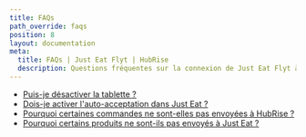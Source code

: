 ```yaml
---
title: FAQs
path_override: faqs
position: 8
layout: documentation
meta:
  title: FAQs | Just Eat Flyt | HubRise
  description: Questions fréquentes sur la connexion de Just Eat Flyt à HubRise afin que votre logiciel de caisse fonctionne avec d'autres applications comme un tout cohérent.
---
```


- [Puis-je désactiver la tablette&nbsp;?](/apps/just-eat-flyt/faqs/turn-off-orderpad)
- [Dois-je activer l'auto-acceptation dans Just Eat&nbsp;?](/apps/just-eat-flyt/faqs/auto-accept)
- [Pourquoi certaines commandes ne sont-elles pas envoyées à HubRise&nbsp;?](/apps/just-eat-flyt/faqs/orders-not-sent)
- [Pourquoi certains produits ne sont-ils pas envoyés à Just Eat&nbsp;?](/apps/just-eat-flyt/faqs/products-not-pushed)
